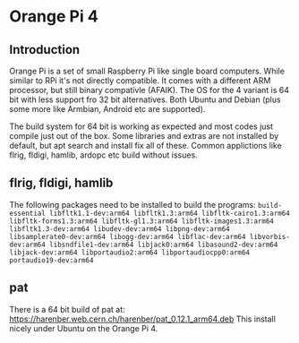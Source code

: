 # Orange Pi 4
## Introduction
Orange Pi is a set of small Raspberry Pi like single board
computers. While similar to RPi it's not directly compatible. It comes
with a different ARM processor, but still binary compativle
(AFAIK). The OS for the 4 variant is 64 bit with less support fro 32
bit alternatives. Both Ubuntu and Debian (plus some more like Armbian,
Android etc are supported).

The build system for 64 bit is working as expected and most codes just
compile just out of the box. Some libraries and extras are not
installed by default, but apt search and install fix all of
these. Common applictions like flrig, fldigi, hamlib, ardopc etc build
without issues.

## flrig, fldigi, hamlib
The following packages need to be installed to build the programs:
```build-essential libfltk1.1-dev:arm64 libfltk1.3:arm64 libfltk-cairo1.3:arm64 libfltk-forms1.3:arm64 libfltk-gl1.3:arm64 libfltk-images1.3:arm64 libfltk1.3-dev:arm64 libudev-dev:arm64 libpng-dev:arm64 libsamplerate0-dev:arm64 libogg-dev:arm64 libflac-dev:arm64 libvorbis-dev:arm64 libsndfile1-dev:arm64 libjack0:arm64 libasound2-dev:arm64 libjack-dev:arm64 libportaudio2:arm64 libportaudiocpp0:arm64 portaudio19-dev:arm64``` 



## pat
There is a 64 bit build of pat at: https://harenber.web.cern.ch/harenber/pat_0.12.1_arm64.deb
This install nicely under Ubuntu on the Orange Pi 4.






